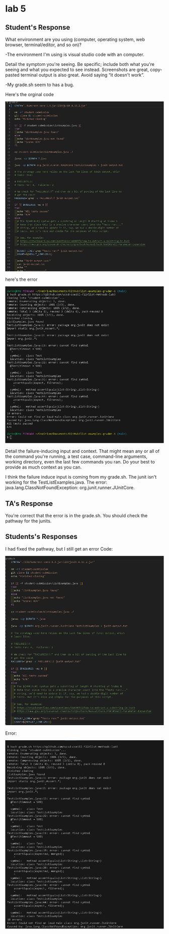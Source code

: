 # lab 5


## Student's Response


What environment are you using (computer, operating system, web browser, terminal/editor, and so on)?

  -The environment I'm using is visual studio code with an computer.

Detail the symptom you're seeing. Be specific; include both what you're seeing and what you expected to see instead. Screenshots are great, copy-pasted terminal output is also great. Avoid saying “it doesn't work”.

  -My grade.sh seem to has a bug.
  
  
  Here's the orginal code

  ![image](lab666.png)
  
  
  here's the error
  
  ![image](lab6.png)
  
  
Detail the failure-inducing input and context. That might mean any or all of the command you're running, a test case, command-line arguments, working directory, even the last few commands you ran. Do your best to provide as much context as you can.

I think the failure induce input is coming from my grade.sh. The junit isn't working for the TestListExamples.java. The error: java.lang.ClassNotFoundException: org.junit.runner.JUnitCore.

## TA's Response


You're correct that the error is in the grade.sh. You should check the pathway for the junits.

## Students's Responses

I had fixed the pathway, but I still get an error
Code:


![image](lab7.png)

Error:


![image](lab8.png)
